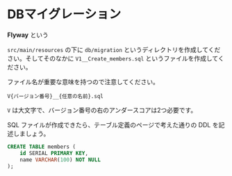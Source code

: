 # DBマイグレーション

**Flyway** という

```src/main/resources``` の下に ```db/migration``` というディレクトリを作成してください。そしてそのなかに ```V1__Create_members.sql``` というファイルを作成してください。

ファイル名が重要な意味を持つので注意してください。

```
V{バージョン番号}__{任意の名前}.sql
```

```V``` は大文字で、バージョン番号の右のアンダースコアは2つ必要です。

SQL ファイルが作成できたら、テーブル定義のページで考えた通りの DDL を記述しましょう。

```sql
CREATE TABLE members (
    id SERIAL PRIMARY KEY,
    name VARCHAR(100) NOT NULL
);
```
